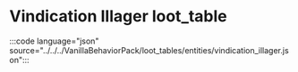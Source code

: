 # Vindication Illager loot_table

:::code language="json" source="../../../VanillaBehaviorPack/loot_tables/entities/vindication_illager.json":::